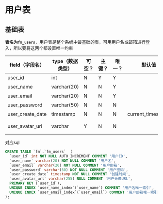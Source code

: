 # 用户表

## 基础表

**表名为`fm_users`**，用户表是整个系统中最基础的表，可用用户名或邮箱进行登入，所以要将这两个都设置唯一约束

| field（字段名）  | type（数据类型） | 可空？ | 主键？ | 唯一？ | 默认值            | comment（注释） |
| ---------------- | ---------------- | ------ | ------ | ------ | ----------------- | --------------- |
| user_id          | int              | N      | Y      | Y      |                   | 用户ID          |
| user_name        | varchar(20)      | N      | N      | Y      |                   | 用户名          |
| user_email       | varchar(20)      | N      | N      | Y      |                   | 用户邮箱        |
| user_password    | varchar(50)      | N      | N      | N      |                   | 用户密码        |
| user_create_date | timestamp        | N      | N      | N      | current_timestamp | 创建时间        |
| user_avatar_url  | varchar          | Y      | N      | N      |                   | 用户头像URL     |

对应sql

```sql
CREATE TABLE `fm`.`fm_users`  (
  `user_id` int NOT NULL AUTO_INCREMENT COMMENT '用户ID',
  `user_name` varchar(20) NOT NULL COMMENT '用户名',
  `user_email` varchar(20) NOT NULL COMMENT '用户邮箱',
  `user_password` varchar(50) NOT NULL COMMENT '用户密码',
  `user_create_date` timestamp NOT NULL COMMENT '创建时间',
  `user_avatar_url` varchar(255) NULL COMMENT '用户头像URL',
  PRIMARY KEY (`user_id`),
  UNIQUE INDEX `user_name_index`(`user_name`) COMMENT '用户名唯一索引',
  UNIQUE INDEX `user_email_index`(`user_email`) COMMENT '用户邮箱唯一索引'
);
```

